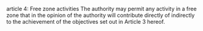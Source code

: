 article 4: Free zone activities
The authority may permit any activity in a free zone that in the opinion of the authority will contribute directly of indirectly to the achievement of the objectives set out in Article 3 hereof. 
<ul>
</ul>